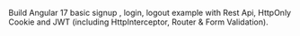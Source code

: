 Build Angular 17 basic signup , login, logout  example with Rest Api, HttpOnly Cookie and JWT (including HttpInterceptor, Router & Form Validation).
